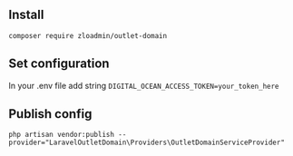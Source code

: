 ## Install 
`composer require zloadmin/outlet-domain`

## Set configuration
In your .env file add string
`DIGITAL_OCEAN_ACCESS_TOKEN=your_token_here`

## Publish config
`php artisan vendor:publish --provider="LaravelOutletDomain\Providers\OutletDomainServiceProvider"`


